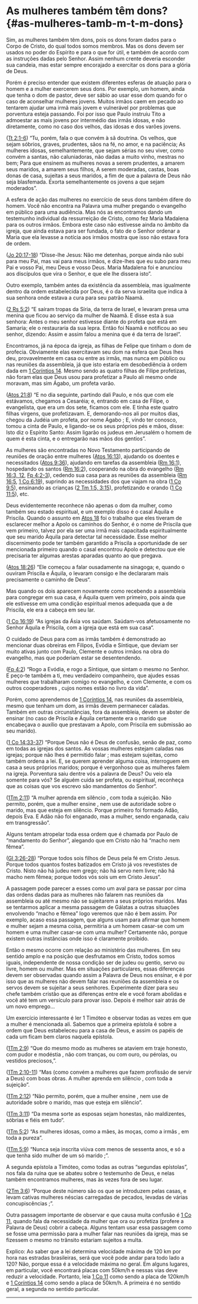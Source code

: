 # As mulheres também têm dons? {#as-mulheres-tamb-m-t-m-dons}

Sim, as mulheres também têm dons, pois os dons foram dados para o Corpo de Cristo, do qual todos somos membros. Mas os dons devem ser usados no poder do Espírito e para o que for útil, e também de acordo com as instruções dadas pelo Senhor. Assim nenhum crente deveria esconder sua candeia, mas estar sempre encorajado a exercitar os dons para a glória de Deus.

Porém é preciso entender que existem diferentes esferas de atuação para o homem e a mulher exercerem seus dons. Por exemplo, um homem, ainda que tenha o dom de pastor, deve ser sábio ao usar esse dom quando for o caso de aconselhar mulheres jovens. Muitos irmãos caem em pecado ao tentarem ajudar uma irmã mais jovem e vulnerável por problemas que porventura esteja passando. Foi por isso que Paulo instruiu Tito a admoestar as mais jovens por intermédio das irmãs idosas, e não diretamente, como no caso dos velhos, das idosas e dos varões jovens.

([Tt 2:1-6](http://bibliaonline.com.br/acf/tt/2/1-6)) “Tu, porém, fala o que convém à sã doutrina. Os velhos, que sejam sóbrios, graves, prudentes, sãos na fé, no amor, e na paciência; As mulheres idosas, semelhantemente, que sejam sérias no seu viver, como convém a santas, não caluniadoras, não dadas a muito vinho, mestras no bem; Para que ensinem as mulheres novas a serem prudentes, a amarem seus maridos, a amarem seus filhos, A serem moderadas, castas, boas donas de casa, sujeitas a seus maridos, a fim de que a palavra de Deus não seja blasfemada. Exorta semelhantemente os jovens a que sejam moderados”.

A esfera de ação das mulheres no exercício de seus dons também difere do homem. Você não encontra na Palavra uma mulher pregando o evangelho em público para uma audiência. Mas nós as encontramos dando um testemunho individual da ressurreição de Cristo, como fez Maria Madalena para os outros irmãos. Embora este caso não estivesse ainda no âmbito da igreja, que ainda estava para ser fundada, o fato de o Senhor ordenar a Maria que ela levasse a notícia aos irmãos mostra que isso não estava fora de ordem.

([Jo 20:17-18](http://bibliaonline.com.br/acf/jo/20/17-18)) “Disse-lhe Jesus: Não me detenhas, porque ainda não subi para meu Pai, mas vai para meus irmãos, e dize-lhes que eu subo para meu Pai e vosso Pai, meu Deus e vosso Deus. Maria Madalena foi e anunciou aos discípulos que vira o Senhor, e que ele lhe dissera isto”.

Outro exemplo, também antes da existência da assembleia, mas igualmente dentro da ordem estabelecida por Deus, é o da serva israelita que indica à sua senhora onde estava a cura para seu patrão Naamã.

([2 Rs 5:2](http://bibliaonline.com.br/acf/2rs/5/2)) “E saíram tropas da Síria, da terra de Israel, e levaram presa uma menina que ficou ao serviço da mulher de Naamã. E disse esta à sua senhora: Antes o meu senhor estivesse diante do profeta que está em Samaria; ele o restauraria da sua lepra. Então foi Naamã e notificou ao seu senhor, dizendo: Assim e assim falou a menina que é da terra de Israel”.

Encontramos, já na época da igreja, as filhas de Felipe que tinham o dom de profecia. Obviamente elas exercitavam seu dom na esfera que Deus lhes deu, provavelmente em casa ou entre as irmãs, mas nunca em público ou nas reuniões da assembleia, já que isto estaria em desobediência à ordem dada em [1 Coríntios 14](http://bibliaonline.com.br/acf/1co/14). Mesmo sendo as quatro filhas de Filipe profetizas, não foram elas que Deus usou para profetizar a Paulo ali mesmo onde moravam, mas sim Ágabo, um profeta varão.

([Atos 21:8](http://bibliaonline.com.br/acf/atos/21/8)) “E no dia seguinte, partindo dali Paulo, e nós que com ele estávamos, chegamos a Cesaréia; e, entrando em casa de Filipe, o evangelista, que era um dos sete, ficamos com ele. E tinha este quatro filhas virgens, que profetizavam. E, demorando-nos ali por muitos dias, chegou da Judéia um profeta, por nome Ágabo ; E, vindo ter conosco, tomou a cinta de Paulo, e ligando-se os seus próprios pés e mãos, disse: Isto diz o Espírito Santo: Assim ligarão os judeus em Jerusalém o homem de quem é esta cinta, e o entregarão nas mãos dos gentios”.

As mulheres são encontradas no Novo Testamento participando de reuniões de oração entre mulheres ([Atos 16:13](http://bibliaonline.com.br/acf/atos/16/13)), ajudando os doentes e necessitados ([Atos 9:36](http://bibliaonline.com.br/acf/atos/9/36)), ajudando em tarefas da assembleia ([Rm 16:1](http://bibliaonline.com.br/acf/rm/16/1)), hospedando os santos ([Rm 16:2](http://bibliaonline.com.br/acf/rm/16/2)), cooperando na obra do evangelho ([Rm 16:3, 12](http://bibliaonline.com.br/acf/rm/16/3,12), [Fp 4:2-3](http://bibliaonline.com.br/acf/fp/4/2-3)), cedendo sua casa para as reuniões da assembleia ([Rm 16:5](http://bibliaonline.com.br/acf/rm/16/5), [1 Co 6:19](http://bibliaonline.com.br/acf/1co/6/19)), suprindo as necessidades dos que viajam na obra ([1 Co 9:5](http://bibliaonline.com.br/acf/1co/9/5)), ensinando as crianças ([2 Tm 1:5, 3:15](http://bibliaonline.com.br/acf/2tm/1/5,3,15)), profetizando e orando ([1 Co 11:5](http://bibliaonline.com.br/acf/1co/11/5)), etc.

Deus evidentemente reconhece não apenas o dom da mulher, como também seu estado espiritual, e um exemplo disso é o casal Áquila e Priscila. Quando o assunto em [Atos 18](http://bibliaonline.com.br/acf/atos/18) foi o trabalho que eles tiveram de esclarecer melhor a Apolo os caminhos do Senhor, é o nome de Priscila que vem primeiro, talvez por ela ser uma irmã mais capacitada espiritualmente que seu marido Áquila para detectar tal necessidade. Esse melhor discernimento pode ter também garantido a Priscila a oportunidade de ser mencionada primeiro quando o casal encontrou Apolo e detectou que ele precisaria ter algumas arestas aparadas quanto ao que pregava.

([Atos 18:26](http://bibliaonline.com.br/acf/atos/18/26)) “Ele começou a falar ousadamente na sinagoga; e, quando o ouviram Priscila e Áquila, o levaram consigo e lhe declararam mais precisamente o caminho de Deus“.

Mas quando os dois aparecem novamente como recebendo a assembleia para congregar em sua casa, é Áquila quem vem primeiro, pois ainda que ele estivesse em uma condição espiritual menos adequada que a de Priscila, ele era a cabeça em seu lar.

([1 Co 16:19](http://bibliaonline.com.br/acf/1co/16/19)) “As igrejas da Ásia vos saúdam. Saúdam-vos afetuosamente no Senhor Áquila e Priscila, com a igreja que está em sua casa“.

O cuidado de Deus para com as irmãs também é demonstrado ao mencionar duas obreiras em Filipos, Evódia e Síntique, que deviam ser muito ativas junto com Paulo, Clemente e outros irmãos na obra do evangelho, mas que poderiam estar se desentendendo.

([Fp 4:2](http://bibliaonline.com.br/acf/fp/4/2)) “Rogo a Evódia, e rogo a Síntique, que sintam o mesmo no Senhor. E peço-te também a ti, meu verdadeiro companheiro, que ajudes essas mulheres que trabalharam comigo no evangelho, e com Clemente, e com os outros cooperadores , cujos nomes estão no livro da vida”.

Porém, como aprendemos de [1 Coríntios 14](http://bibliaonline.com.br/acf/1co/14), nas reuniões da assembleia, mesmo que tenham um dom, as irmãs devem permanecer caladas. Também em outras circunstâncias, fora da assembleia, devem se abster de ensinar (no caso de Priscila e Áquila certamente era o marido que encabeçava o auxílio que prestavam a Apolo, com Priscila em submissão ao seu marido).

([1 Co 14:33-37](http://bibliaonline.com.br/acf/1co/14/33-37)) “Porque Deus não é Deus de confusão, senão de paz, como em todas as igrejas dos santos. As vossas mulheres estejam caladas nas igrejas; porque não lhes é permitido falar ; mas estejam sujeitas, como também ordena a lei. E, se querem aprender alguma coisa, interroguem em casa a seus próprios maridos; porque é vergonhoso que as mulheres falem na igreja. Porventura saiu dentre vós a palavra de Deus? Ou veio ela somente para vós? Se alguém cuida ser profeta, ou espiritual, reconheça que as coisas que vos escrevo são mandamentos do Senhor“.

([1Tm 2:11](http://bibliaonline.com.br/acf/1tm/2/11)) “A mulher aprenda em silêncio , com toda a sujeição. Não permito, porém, que a mulher ensine , nem use de autoridade sobre o marido, mas que esteja em silêncio. Porque primeiro foi formado Adão, depois Eva. E Adão não foi enganado, mas a mulher, sendo enganada, caiu em transgressão”.

Alguns tentam atropelar toda essa ordem que é chamada por Paulo de “mandamento do Senhor”, alegando que em Cristo não há “macho nem fêmea”.

([Gl 3:26-28](http://bibliaonline.com.br/acf/gl/3/26-28)) “Porque todos sois filhos de Deus pela fé em Cristo Jesus. Porque todos quantos fostes batizados em Cristo já vos revestistes de Cristo. Nisto não há judeu nem grego; não há servo nem livre; não há macho nem fêmea; porque todos vós sois um em Cristo Jesus“.

A passagem pode parecer a esses como um aval para se passar por cima das ordens dadas para as mulheres não falarem nas reuniões da assembleia ou até mesmo não se sujeitarem a seus próprios maridos. Mas se tentarmos aplicar a mesma passagem de Gálatas a outras situações envolvendo “macho e fêmea” logo veremos que não é bem assim. Por exemplo, acaso essa passagem, que alguns usam para afirmar que homem e mulher sejam a mesma coisa, permitiria a um homem casar-se com um homem e uma mulher casar-se com uma mulher? Certamente não, porque existem outras instâncias onde isso é claramente proibido.

Então o mesmo ocorre com relação ao ministério das mulheres. Em seu sentido amplo e na posição que desfrutamos em Cristo, todos somos iguais, independente de nossa condição ser de judeu ou gentio, servo ou livre, homem ou mulher. Mas em situações particulares, essas diferenças devem ser observadas quando assim a Palavra de Deus nos ensinar, e é por isso que as mulheres não devem falar nas reuniões da assembleia e os servos devem se sujeitar a seus senhores. Experimente dizer para seu chefe também cristão que as diferenças entre ele e você foram abolidas e você até tem um versículo para provar isso. Depois é melhor sair atrás de um novo emprego...

Um exercício interessante é ler 1 Timóteo e observar todas as vezes em que a mulher é mencionada ali. Sabemos que a primeira epístola é sobre a ordem que Deus estabeleceu para a casa de Deus, e assim os papéis de cada um ficam bem claros naquela epístola.

([1Tm 2:9](http://bibliaonline.com.br/acf/1tm/2/9)) “Que do mesmo modo as mulheres se ataviem em traje honesto, com pudor e modéstia , não com tranças, ou com ouro, ou pérolas, ou vestidos preciosos,”.

([1Tm 2:10-11](http://bibliaonline.com.br/acf/1tm/2/10-11)) “Mas (como convém a mulheres que fazem profissão de servir a Deus) com boas obras. A mulher aprenda em silêncio , com toda a sujeição”.

([1Tm 2:12](http://bibliaonline.com.br/acf/1tm/2/12)) “Não permito, porém, que a mulher ensine , nem use de autoridade sobre o marido, mas que esteja em silêncio”.

([1Tm 3:11](http://bibliaonline.com.br/acf/1tm/3/11)) “Da mesma sorte as esposas sejam honestas, não maldizentes, sóbrias e fiéis em tudo“.

([1Tm 5:2](http://bibliaonline.com.br/acf/1tm/5/2)) “As mulheres idosas, como a mães, às moças, como a irmãs , em toda a pureza”.

([1Tm 5:9](http://bibliaonline.com.br/acf/1tm/5/9)) “Nunca seja inscrita viúva com menos de sessenta anos, e só a que tenha sido mulher de um só marido ;”.

A segunda epístola a Timóteo, como todas as outras “segundas epístolas”, nos fala da ruína que se abateu sobre o testemunho de Deus, e nelas também encontramos mulheres, mas às vezes fora de seu lugar.

([2Tm 3:6](http://bibliaonline.com.br/acf/2tm/3/6)) “Porque deste número são os que se introduzem pelas casas, e levam cativas mulheres néscias carregadas de pecados, levadas de várias concupiscências ;”.

Outra passagem importante de observar e que causa muita confusão é [1 Co 11](http://bibliaonline.com.br/acf/1co/11), quando fala da necessidade da mulher que ora ou profetiza (profere a Palavra de Deus) cobrir a cabeça. Alguns tentam usar essa passagem como se fosse uma permissão para a mulher falar nas reuniões da igreja, mas se fizessem o mesmo no trânsito estariam sujeitos a multa.

Explico: Ao saber que a lei determina velocidade máxima de 120 km por hora nas estradas brasileiras, será que você pode andar para todo lado a 120? Não, porque essa é a velocidade máxima no geral. Em alguns lugares, em particular, você encontrará placas com 50km/h e nessas vias deve reduzir a velocidade. Portanto, leia [1 Co 11](http://bibliaonline.com.br/acf/1co/11) como sendo a placa de 120km/h e [1 Coríntios 14](http://bibliaonline.com.br/acf/1co/147) como sendo a placa de 50km/h. A primeira é no sentido geral, a segunda no sentido particular.

*****